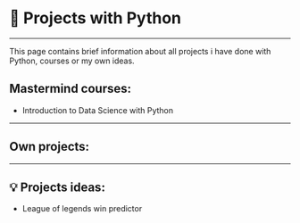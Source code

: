# :pushpin: Projects with Python 
---

This page contains brief information about all projects i have done with Python, courses or my own ideas.


## Mastermind courses:

* Introduction to Data Science with Python

---

## Own projects:

---

## :bulb: Projects ideas:

* League of legends win predictor